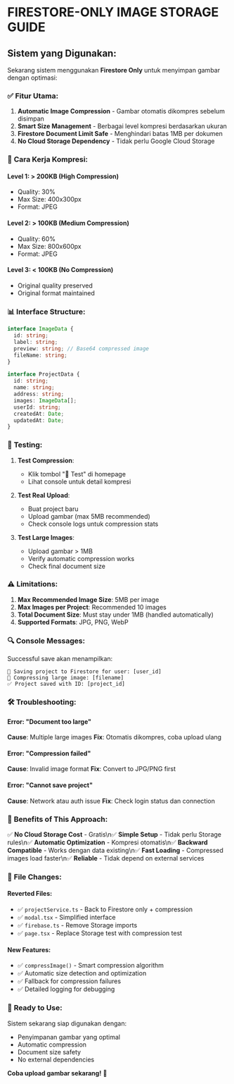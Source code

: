 # FIRESTORE-ONLY IMAGE STORAGE GUIDE

## Sistem yang Digunakan:

Sekarang sistem menggunakan **Firestore Only** untuk menyimpan gambar dengan optimasi:

### ✅ **Fitur Utama:**
1. **Automatic Image Compression** - Gambar otomatis dikompres sebelum disimpan
2. **Smart Size Management** - Berbagai level kompresi berdasarkan ukuran
3. **Firestore Document Limit Safe** - Menghindari batas 1MB per dokumen
4. **No Cloud Storage Dependency** - Tidak perlu Google Cloud Storage

### 🔧 **Cara Kerja Kompresi:**

#### Level 1: > 200KB (High Compression)
- Quality: 30%
- Max Size: 400x300px
- Format: JPEG

#### Level 2: > 100KB (Medium Compression)  
- Quality: 60%
- Max Size: 800x600px
- Format: JPEG

#### Level 3: < 100KB (No Compression)
- Original quality preserved
- Original format maintained

### 📊 **Interface Structure:**

```typescript
interface ImageData {
  id: string;
  label: string;
  preview: string; // Base64 compressed image
  fileName: string;
}

interface ProjectData {
  id: string;
  name: string;
  address: string;
  images: ImageData[];
  userId: string;
  createdAt: Date;
  updatedAt: Date;
}
```

### 🚀 **Testing:**

1. **Test Compression**:
   - Klik tombol "🧪 Test" di homepage
   - Lihat console untuk detail kompresi

2. **Test Real Upload**:
   - Buat project baru
   - Upload gambar (max 5MB recommended)
   - Check console logs untuk compression stats

3. **Test Large Images**:
   - Upload gambar > 1MB
   - Verify automatic compression works
   - Check final document size

### ⚠️ **Limitations:**

1. **Max Recommended Image Size**: 5MB per image
2. **Max Images per Project**: Recommended 10 images
3. **Total Document Size**: Must stay under 1MB (handled automatically)
4. **Supported Formats**: JPG, PNG, WebP

### 🔍 **Console Messages:**

Successful save akan menampilkan:
```
💾 Saving project to Firestore for user: [user_id]
🔄 Compressing large image: [filename]
✅ Project saved with ID: [project_id]
```

### 🛠️ **Troubleshooting:**

#### Error: "Document too large"
**Cause**: Multiple large images
**Fix**: Otomatis dikompres, coba upload ulang

#### Error: "Compression failed"
**Cause**: Invalid image format
**Fix**: Convert to JPG/PNG first

#### Error: "Cannot save project"
**Cause**: Network atau auth issue
**Fix**: Check login status dan connection

### 🎯 **Benefits of This Approach:**

✅ **No Cloud Storage Cost** - Gratis\n✅ **Simple Setup** - Tidak perlu Storage rules\n✅ **Automatic Optimization** - Kompresi otomatis\n✅ **Backward Compatible** - Works dengan data existing\n✅ **Fast Loading** - Compressed images load faster\n✅ **Reliable** - Tidak depend on external services

### 📝 **File Changes:**

#### Reverted Files:
- ✅ `projectService.ts` - Back to Firestore only + compression
- ✅ `modal.tsx` - Simplified interface  
- ✅ `firebase.ts` - Remove Storage imports
- ✅ `page.tsx` - Replace Storage test with compression test

#### New Features:
- ✅ `compressImage()` - Smart compression algorithm
- ✅ Automatic size detection and optimization
- ✅ Fallback for compression failures
- ✅ Detailed logging for debugging

### 🎉 **Ready to Use:**

Sistem sekarang siap digunakan dengan:
- Penyimpanan gambar yang optimal
- Automatic compression
- Document size safety
- No external dependencies

**Coba upload gambar sekarang!** 🚀
